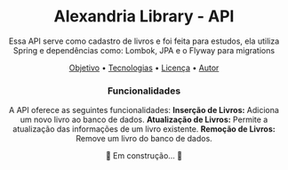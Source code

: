 <h1 align="center">Alexandria Library - API</h1>

<p align="center">Essa API serve como cadastro de livros e foi feita para estudos, ela utiliza Spring e dependências como: Lombok, JPA e o Flyway para migrations</p>

<p align="center">
 <a href="#objetivo">Objetivo</a> •
 <a href="#tecnologias">Tecnologias</a> • 
 <a href="#licenc-a">Licença</a> • 
 <a href="#autor">Autor</a>
</p>

<h4 align="center"> </h4>
	<h3 align="center">Funcionalidades</h3>
	<p align="center">A API oferece as seguintes funcionalidades:
	<strong>Inserção de Livros:</strong> Adiciona um novo livro ao banco de dados.
	<strong>Atualização de Livros:</strong> Permite a atualização das informações de um livro existente.
	<strong>Remoção de Livros:</strong> Remove um livro do banco de dados.</p>
	<p align="center">🚧 Em construção...  🚧</p>


